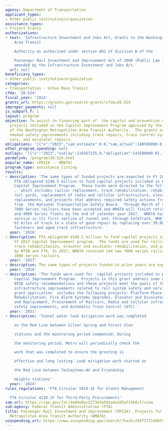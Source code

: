 ```yaml
---
agency: Department of Transportation
applicant_types:
- Other public institution/organization
assistance_types:
- Project Grants
authorizations:
- text: 'Infrastructure Investment and Jobs Act, Grants to the Washington Metropolitan
    Area Transit

    Authority as authorized under section 601 of division B of the

    Passenger Rail Investment and Improvement Act of 2008 (Public Law 110–432), as
    amended by the Infrastructure Investment and Jobs Act.'
  url: null
beneficiary_types:
- Other public institution/organization
categories:
- Transportation - Urban Mass Transit
cfda: '20.524'
fiscal_year: '2024'
grants_url: https://grants.gov/search-grants?cfda=20.524
improper_payments: null
is_subpart_f: 1
layout: program
objective: To assist in financing part of  the capital and preventive maintenance
  projects included in the Capital Improvement Program approved by the  Board of Directors
  of the Washington Metropolitan Area Transit Authority.  The grants are used to address
  needed safety improvements including track repairs, train control systems, new rail
  cars, and escalator repairs.
obligations: '[{"x":"2023","sam_estimate":0.0,"sam_actual":148500000.0,"usa_spending_actual":148498614.0},{"x":"2024","sam_estimate":0.0,"sam_actual":148500000.0,"usa_spending_actual":148499320.0},{"x":"2025","sam_estimate":0.0,"sam_actual":148500000.0,"usa_spending_actual":0.0}]'
other_program_spending: null
outlays: '[{"x":"2023","outlay":118367225.0,"obligation":143500000.0},{"x":"2024","outlay":5607836.0,"obligation":143500000.0},{"x":"2025","outlay":0.0,"obligation":0.0}]'
permalink: /program/20.524.html
popular_name: (PRIIA -- WMATA)
program_type: assistance_listing
results:
- description: 'The same types of funded projects are expected in FY 2016. In FY 2016,
    FTA obligated $148.5 million to fund capital projects included in WMATA''s FY17
    Capital Improvement Program.  These funds were directed to the following projects:
    ,  which includes railcar replacement, track rehabilitation, rehabilitation of
    rail yards, replacement of radio and cellular infrastructure, elevator and escalator
    replacements, and projects that address required safety actions from FTA and recommendations
    from  the National Transportation Safety Board.  Through March of 2017, 316 new
    7000 Series railcars have been accepted and WMATA will finish retiring the 1000
    and 4000 Series fleets by the end of calendar year 2017.  WMATA has provided cellular
    service in its first section of tunnel and, through SafeTrack, WMATA has returned
    63 miles of track to a state of good repair by replacing over 30,000 ties and
    fasteners and aged track infrastructure. '
  year: '2016'
- description: FTA obligated $148.5 million to fund capital projects included in WMATA's
    FY 2017 Capital Improvement program.  The funds are used for railcar replacement,
    track rehabilitation, elevator and escalator rehabilitation, and projects recommended
    by NTSB and FTA. In 2017, WMATA received 144 new 7000 series railcars to replace
    1000 series railcars.
  year: '2017'
- description: The same types of projects funded in prior years are expected in FY2018.
  year: '2018'
- description: 'The funds were used for  capital projects included in WMATA''s FY2021
    Capital Improvement Program.  Projects in this grant address some of the FTA and
    NTSB safety recommendations and these projects meet the goals of the statute including
    infrastructure improvements related to rail system safety and service reliability.   The
    grant application  includes the following projects: Platform Phase II, Railcar
    Rehabilitation, Fire Alarm Systems Upgrades, Elevator and Escalator Rehabilitation
    and Replacement, Procurement of Railcars, Radio and Cellular infrastructure, Railcar
    safety improvements, and Automatic Train Control (ATC).'
  year: '2021'
- description: 'Tunnel water leak mitigation work was completed

    on the Red Line between Silver Spring and Forest Glen

    stations and the monitoring period commenced. During

    the monitoring period, Metro will periodically check the

    work that was completed to ensure the grouting is

    effective and long lasting. Leak mitigation work started on

    the Red Line between Tenleytown-AU and Friendship

    Heights stations'
  year: '2024'
rules_regulations: 'FTA Circular 5010.1E for Grants Management

  FTA Circular 4220.1F for Third-Party Procurements'
sam_url: https://sam.gov/fal/da84e8ac227343a59aa4a2d5af15b8cf/view
sub-agency: Federal Transit Administration (FTA)
title: Passenger Rail Investment and Improvement (PRIIA)  Projects for Washington
  Metropolitan Area Transit Authority (WMATA)
usaspending_url: https://www.usaspending.gov/search/?hash=258f3721468f9889172b0391f0574d45
---
```

